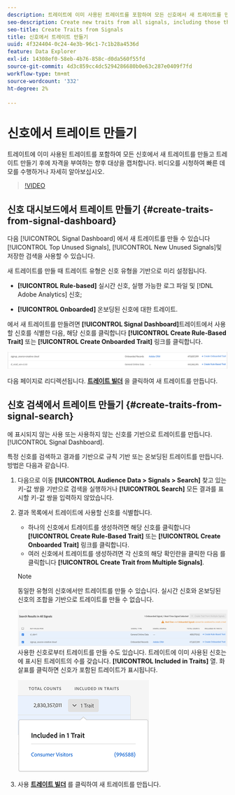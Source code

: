 ```yaml
---
description: 트레이트에 이미 사용된 트레이트를 포함하여 모든 신호에서 새 트레이트를 만들고 트레이트 만들기 후에 자격을 부여하는 향후 대상을 캡처합니다.
seo-description: Create new traits from all signals, including those that are already used in traits, and capture future audiences that qualify after trait creation.
seo-title: Create Traits from Signals
title: 신호에서 트레이트 만들기
uuid: 4f324404-0c24-4e3b-96c1-7c1b28a4536d
feature: Data Explorer
exl-id: 14308ef0-58eb-4b76-858c-d0da560f55fd
source-git-commit: 4d3c859cc4dc5294286680b0e63c287e0409f7fd
workflow-type: tm+mt
source-wordcount: '332'
ht-degree: 2%

---
```


# 신호에서 트레이트 만들기

트레이트에 이미 사용된 트레이트를 포함하여 모든 신호에서 새 트레이트를 만들고 트레이트 만들기 후에 자격을 부여하는 향후 대상을 캡처합니다. 비디오를 시청하여 빠른 데모를 수행하거나 자세히 알아보십시오.

>[!VIDEO](https://video.tv.adobe.com/v/25169/?quality=12)

## 신호 대시보드에서 트레이트 만들기 {#create-traits-from-signal-dashboard}

다음 [!UICONTROL Signal Dashboard] 에서 새 트레이트를 만들 수 있습니다 [!UICONTROL Top Unused Signals], [!UICONTROL New Unused Signals]및 저장한 검색을 사용할 수 있습니다.

새 트레이트를 만들 때 트레이트 유형은 신호 유형을 기반으로 미리 설정됩니다.

* **[!UICONTROL Rule-based]** 실시간 신호, 실행 가능한 로그 파일 및 [!DNL Adobe Analytics] 신호;

* **[!UICONTROL Onboarded]** 온보딩된 신호에 대한 트레이트.

에서 새 트레이트를 만들려면 **[!UICONTROL Signal Dashboard]**&#x200B;트레이트에서 사용할 신호를 식별한 다음, 해당 신호를 클릭합니다 **[!UICONTROL Create Rule-Based Trait]** 또는 **[!UICONTROL Create Onboarded Trait]** 링크를 클릭합니다.

![](assets/signals-create-trait.png)

다음 페이지로 리디렉션됩니다. **[트레이트 빌더](../../features/traits/about-trait-builder.md)** 을 클릭하여 새 트레이트를 만듭니다.

## 신호 검색에서 트레이트 만들기 {#create-traits-from-signal-search}

에 표시되지 않는 사용 또는 사용하지 않는 신호를 기반으로 트레이트를 만듭니다. [!UICONTROL Signal Dashboard].

특정 신호를 검색하고 결과를 기반으로 규칙 기반 또는 온보딩된 트레이트를 만듭니다. 방법은 다음과 같습니다.

1. 다음으로 이동 **[!UICONTROL Audience Data > Signals > Search]** 찾고 있는 키-값 쌍을 기반으로 검색을 실행하거나 **[!UICONTROL Search]** 모든 결과를 표시할 키-값 쌍을 입력하지 않았습니다.
2. 결과 목록에서 트레이트에 사용할 신호를 식별합니다.
   * 하나의 신호에서 트레이트를 생성하려면 해당 신호를 클릭합니다 **[!UICONTROL Create Rule-Based Trait]** 또는 **[!UICONTROL Create Onboarded Trait]** 링크를 클릭합니다.
   * 여러 신호에서 트레이트를 생성하려면 각 신호의 해당 확인란을 클릭한 다음 를 클릭합니다 **[!UICONTROL Create Trait from Multiple Signals]**.

   >[!NOTE]
   >동일한 유형의 신호에서만 트레이트를 만들 수 있습니다. 실시간 신호와 온보딩된 신호의 조합을 기반으로 트레이트를 만들 수 없습니다.
   >
   > ![](assets/signals-create-trait-search.png)
   >사용한 신호로부터 트레이트를 만들 수도 있습니다. 트레이트에 이미 사용된 신호는에 표시된 트레이트의 수를 갖습니다. **[!UICONTROL Included in Traits]** 열. 화살표를 클릭하면 신호가 포함된 트레이트가 표시됩니다.
   >
   >![](assets/signals-used-traits.png)

3. 사용 **[트레이트 빌더](../../features/traits/about-trait-builder.md)** 를 클릭하여 새 트레이트를 만듭니다.
